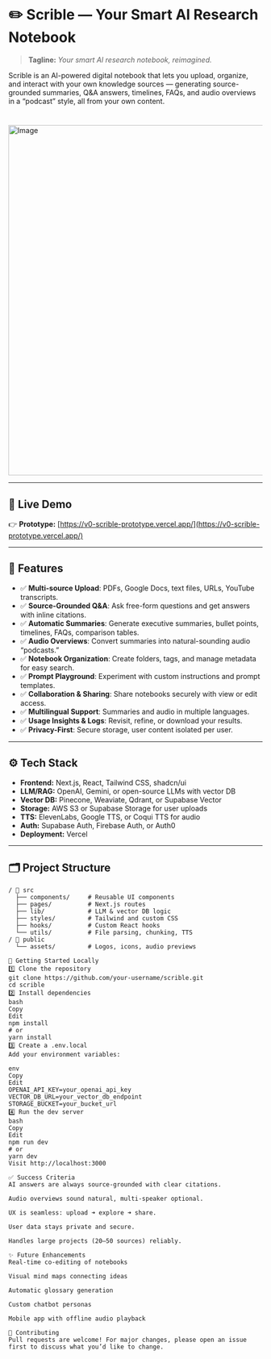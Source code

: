 # ✏️ Scrible — Your Smart AI Research Notebook

> **Tagline:** *Your smart AI research notebook, reimagined.*

Scrible is an AI-powered digital notebook that lets you upload, organize, and interact with your own knowledge sources — generating source-grounded summaries, Q&A answers, timelines, FAQs, and audio overviews in a “podcast” style, all from your own content.

#
<img width="1018" height="695" alt="Image" src="https://github.com/user-attachments/assets/a56f084d-cee7-4f54-99cd-59f4dd956286" />

---

## 🚀 Live Demo

👉 **Prototype:** [https://v0-scrible-prototype.vercel.app/](https://v0-scrible-prototype.vercel.app/)

---

## 🎯 Features

- ✅ **Multi-source Upload**: PDFs, Google Docs, text files, URLs, YouTube transcripts.
- ✅ **Source-Grounded Q&A**: Ask free-form questions and get answers with inline citations.
- ✅ **Automatic Summaries**: Generate executive summaries, bullet points, timelines, FAQs, comparison tables.
- ✅ **Audio Overviews**: Convert summaries into natural-sounding audio “podcasts.”
- ✅ **Notebook Organization**: Create folders, tags, and manage metadata for easy search.
- ✅ **Prompt Playground**: Experiment with custom instructions and prompt templates.
- ✅ **Collaboration & Sharing**: Share notebooks securely with view or edit access.
- ✅ **Multilingual Support**: Summaries and audio in multiple languages.
- ✅ **Usage Insights & Logs**: Revisit, refine, or download your results.
- ✅ **Privacy-First**: Secure storage, user content isolated per user.

---

## ⚙️ Tech Stack

- **Frontend:** Next.js, React, Tailwind CSS, shadcn/ui
- **LLM/RAG:** OpenAI, Gemini, or open-source LLMs with vector DB
- **Vector DB:** Pinecone, Weaviate, Qdrant, or Supabase Vector
- **Storage:** AWS S3 or Supabase Storage for user uploads
- **TTS:** ElevenLabs, Google TTS, or Coqui TTS for audio
- **Auth:** Supabase Auth, Firebase Auth, or Auth0
- **Deployment:** Vercel

---

## 🗂️ Project Structure

```plaintext
/ 📁 src
  ├── components/     # Reusable UI components
  ├── pages/          # Next.js routes
  ├── lib/            # LLM & vector DB logic
  ├── styles/         # Tailwind and custom CSS
  ├── hooks/          # Custom React hooks
  └── utils/          # File parsing, chunking, TTS
/ 📁 public
  └── assets/         # Logos, icons, audio previews

🚀 Getting Started Locally
1️⃣ Clone the repository
git clone https://github.com/your-username/scrible.git
cd scrible
2️⃣ Install dependencies
bash
Copy
Edit
npm install
# or
yarn install
3️⃣ Create a .env.local
Add your environment variables:

env
Copy
Edit
OPENAI_API_KEY=your_openai_api_key
VECTOR_DB_URL=your_vector_db_endpoint
STORAGE_BUCKET=your_bucket_url
4️⃣ Run the dev server
bash
Copy
Edit
npm run dev
# or
yarn dev
Visit http://localhost:3000

✅ Success Criteria
AI answers are always source-grounded with clear citations.

Audio overviews sound natural, multi-speaker optional.

UX is seamless: upload ➜ explore ➜ share.

User data stays private and secure.

Handles large projects (20–50 sources) reliably.

✨ Future Enhancements
Real-time co-editing of notebooks

Visual mind maps connecting ideas

Automatic glossary generation

Custom chatbot personas

Mobile app with offline audio playback

🤝 Contributing
Pull requests are welcome! For major changes, please open an issue first to discuss what you’d like to change.
